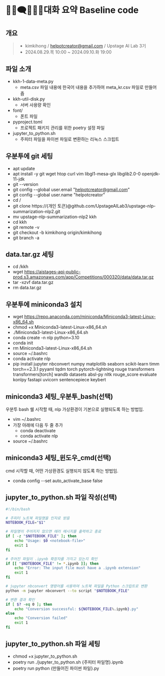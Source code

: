 # **💁🏻🗨️💁🏻‍♂️대화 요약 Baseline code**

## 개요

> - kimkihong / helpotcreator@gmail.com / Upstage AI Lab 3기
> - 2024.08.29.목 10:00 ~ 2024.09.10.화 19:00

## 파일 소개

- kkh-1-data-meta.py
    - meta.csv 파일 내용에 한국어 내용을 추가하여 meta_kr.csv 파일로 만들어 줌
- kkh-util-disk.py
    - 서버 사용량 확인
- font/
    - 폰트 파일
- pyproject.toml
    - 프로젝트 패키지 관리를 위한 poetry 설정 파일
- jupyter_to_python.sh
    - 주피터 파일을 파이썬 파일로 변환하는 리눅스 스크립트

## 우분투에 git 세팅

- apt update
- apt install -y git wget htop curl vim libgl1-mesa-glx libglib2.0-0 openjdk-11-jdk
- git --version
- git config --global user.email "helpotcreator@gmail.com"
- git config --global user.name "helpotcreator"
- cd /
- git clone https://{개인 토큰}@github.com/UpstageAILab3/upstage-nlp-summarization-nlp2.git
- mv upstage-nlp-summarization-nlp2 kkh
- cd kkh
- git remote -v
- git checkout -b kimkihong origin/kimkihong
- git branch -a

## data.tar.gz 세팅

- cd /kkh
- wget https://aistages-api-public-prod.s3.amazonaws.com/app/Competitions/000320/data/data.tar.gz
- tar -xzvf data.tar.gz
- rm data.tar.gz

## 우분투에 miniconda3 설치

- wget https://repo.anaconda.com/miniconda/Miniconda3-latest-Linux-x86_64.sh
- chmod +x Miniconda3-latest-Linux-x86_64.sh
- ./Miniconda3-latest-Linux-x86_64.sh
- conda create -n nlp python=3.10
- conda init
- rm Miniconda3-latest-Linux-x86_64.sh
- source ~/.bashrc
- conda activate nlp
- pip install jupyter nbconvert numpy matplotlib seaborn scikit-learn timm torch==2.3.1 pyyaml tqdm torch pytorch-lightning rouge transformers transformers[torch] wandb datasets absl-py nltk rouge_score evaluate konlpy fastapi uvicorn sentencepiece keybert

## miniconda3 세팅_우분투_bash(선택)
우분투 bash 쉘 시작할 때, nlp 가상환경이 기본으로 실행되도록 하는 방법임.

- vim ~/.bashrc
- 가장 아래에 다음 두 줄 추가
    - conda deactivate
    - conda activate nlp
- source ~/.bashrc

## miniconda3 세팅_윈도우_cmd(선택)
cmd 시작할 때, 어떤 가상환경도 실행되지 않도록 하는 방법임.

- conda config --set auto_activate_base false

## jupyter_to_python.sh 파일 작성(선택)

```bash
#!/bin/bash

# 주피터 노트북 파일명을 인자로 받음
NOTEBOOK_FILE="$1"

# 파일명이 주어지지 않으면 에러 메시지를 출력하고 종료
if [ -z "$NOTEBOOK_FILE" ]; then
    echo "Usage: $0 <notebook-file>"
    exit 1
fi

# 주어진 파일이 .ipynb 확장자를 가지고 있는지 확인
if [[ "$NOTEBOOK_FILE" != *.ipynb ]]; then
    echo "Error: The input file must have a .ipynb extension"
    exit 1
fi

# jupyter nbconvert 명령어를 사용하여 노트북 파일을 Python 스크립트로 변환
python -m jupyter nbconvert --to script "$NOTEBOOK_FILE"

# 변환 결과 확인
if [ $? -eq 0 ]; then
    echo "Conversion successful: ${NOTEBOOK_FILE%.ipynb}.py"
else
    echo "Conversion failed"
    exit 1
fi
```

## jupyter_to_python.sh 파일 세팅

- chmod +x jupyter_to_python.sh
- poetry run ./jupyter_to_python.sh {주피터 파일명}.ipynb
- poetry run python {만들어진 파이썬 파일}.py
